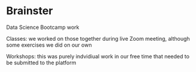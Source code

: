 # Brainster
Data Science Bootcamp work

Classes: we worked on those together during live Zoom meeting, although some exercises we did on our own

Workshops: this was purely indvidiual work in our free time that needed to be submitted to the platform
